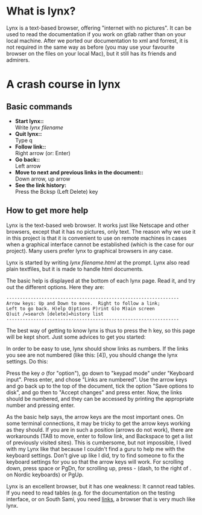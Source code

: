 # What is lynx?

Lynx is a text-based browser, offering "internet with no pictures". It
can be used to read the documentation if you work on gtlab rather than
on your local machine. After we ported our documentation to xml and
forrest, it is not required in the same way as before (you may use your
favourite browser on the files on your local Mac), but it still has its
friends and admirers.

# A crash course in lynx

## Basic commands

- **Start lynx::**  
  Write _lynx filename_
- **Quit lynx::**  
  Type q
- **Follow link::**  
  Right arrow (or: Enter)
- **Go back::**  
  Left arrow
- **Move to next and previous links in the document::**  
  Down arrow, up arrow
- **See the link history:**  
  Press the Bcksp (Left Delete) key

## How to get more help

Lynx is the text-based web browser. It works just like Netscape and
other browsers, except that it has no pictures, only text. The reason
why we use it in this project is that it is convenient to use on remote
machines in cases when a graphical interface cannot be established
(which is the case for our project). Many users prefer lynx to graphical
browsers in any case.

Lynx is started by writing _lynx filename.html_ at the prompt. Lynx also
read plain textfiles, but it is made to handle html documents.

The basic help is displayed at the bottom of each lynx page. Read it,
and try out the different options. Here they are:

    ----------------------------------------------------------------
    Arrow keys: Up and Down to move.  Right to follow a link;
    Left to go back. H)elp O)ptions P)rint G)o M)ain screen
    Q)uit /=search [delete]=history list
    ----------------------------------------------------------------

The best way of getting to know lynx is thus to press the h key, so this
page will be kept short. Just some advices to get you started:

In order to be easy to use, lynx should show links as numbers. If the
links you see are not numbered (like this: \[4\]), you should change the
lynx settings. Do this:

Press the key _o_ (for "option"), go down to "keypad mode" under
"Keyboard input". Press enter, and chose "Links are numbered". Use the
arrow keys and go back up to the top of the document, tick the option
"Save options to disk", and go then to "Accept changes" and press enter.
Now, the links should be numbered, and they can be accessed by printing
the appropriate number and pressing enter.

As the basic help says, the arrow keys are the most important ones. On
some terminal connections, it may be tricky to get the arrow keys
working as they should. If you are in such a position (arrows do not
work), there are workarounds (TAB to move, enter to follow link, and
Backspace to get a list of previously visited sites). This is
cumbersome, but not impossible, I lived with my Lynx like that because I
couldn't find a guru to help me with the keyboard settings. Don't give
up like I did, try to find someone to fix the keyboard settings for you
so that the arrow keys will work. For scrolling down, press space or
PgDn, for scrolling up, press - (dash, to the right of . on Nordic
keyboards) or PgUp.

Lynx is an excellent browser, but it has one weakness: It cannot read
tables. If you need to read tables (e.g. for the documentation on the
testing interface, or on South Sami, you need [links](docu-links.html),
a browser that is very much like lynx.
